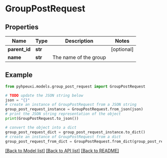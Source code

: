 # GroupPostRequest


## Properties

Name | Type | Description | Notes
------------ | ------------- | ------------- | -------------
**parent_id** | **str** |  | [optional] 
**name** | **str** | The name of the group | 

## Example

```python
from pyhpeuxi.models.group_post_request import GroupPostRequest

# TODO update the JSON string below
json = "{}"
# create an instance of GroupPostRequest from a JSON string
group_post_request_instance = GroupPostRequest.from_json(json)
# print the JSON string representation of the object
print(GroupPostRequest.to_json())

# convert the object into a dict
group_post_request_dict = group_post_request_instance.to_dict()
# create an instance of GroupPostRequest from a dict
group_post_request_from_dict = GroupPostRequest.from_dict(group_post_request_dict)
```
[[Back to Model list]](../README.md#documentation-for-models) [[Back to API list]](../README.md#documentation-for-api-endpoints) [[Back to README]](../README.md)


